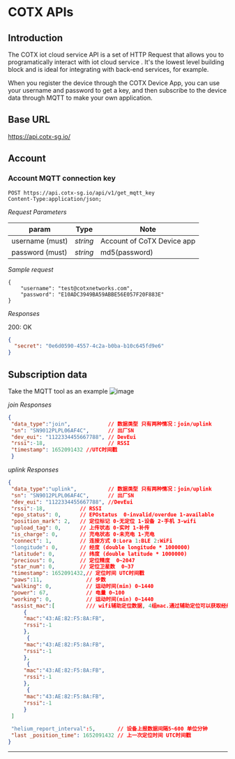 # COTX APIs

## Introduction
The COTX iot cloud service API is a set of HTTP Request that allows you to programatically interact with iot cloud service . It's the lowest level building block and is ideal for integrating with back-end services, for example.

When you register the device through the COTX Device App, you can use your username and password to get a key, and then subscribe to the device data through MQTT to make your own application.

## Base URL
https://api.cotx-sg.io/

## Account

### Account MQTT connection key

```
POST https://api.cotx-sg.io/api/v1/get_mqtt_key
Content-Type:application/json;
```

_Request Parameters_

| param             | Type     | Note                                     |
| ----------------- | -------- | ---------------------------------------- |
| username (must) | _string_ | Account of CoTX Device app |
| password (must) | _string_ | md5(password) |

_Sample request_
```
{
    "username": "test@cotxnetworks.com",
    "password": "E10ADC3949BA59ABBE56E057F20F883E"
}
```
_Responses_

200: OK

```json
{
  "secret": "0e6d0590-4557-4c2a-b0ba-b10c645fd9e6"
}
```


## Subscription data
Take the MQTT tool as an example
![image](https://user-images.githubusercontent.com/76096088/167827968-a4f11e10-3499-4c7c-a4ee-4e76423a63ce.png)


_join Responses_
```json
{
 "data_type":"join",            // 数据类型 只有两种情况：join/uplink
 "sn": "SN9012PLPL06AF4C",      // 出厂SN
 "dev_eui": "1122334455667788", // DevEui
 "rssi":-18,                    // RSSI
 "timestamp": 1652091432 //UTC时间戳 
 }
```

_uplink Responses_
```json
{
 "data_type":"uplink",          // 数据类型 只有两种情况：join/uplink
 "sn": "SN9012PLPL06AF4C",      // 出厂SN
 "dev_eui": "1122334455667788", //DevEui
 "rssi":-18,           // RSSI 
 "epo_status": 0,      // EPOstatus  0-invalid/overdue 1-available
 "position_mark": 2,   // 定位标记 0-无定位 1-设备 2-手机 3-wifi
 "upload_tag": 0,      // 上传状态 0-实时 1-补传
 "is_charge": 0,       // 充电状态 0-未充电 1-充电
 "connect": 1,         // 连接方式 0:Lora 1:BLE 2:WiFi
 "longitude": 0,       // 经度 (double longitude * 1000000)
 "latitude": 0,        // 纬度 (double latitude * 1000000)
 "precious": 0,        // 定位精度  0~2047
 "star_num": 0,        // 定位卫星数  0~37
 "timestamp": 1652091432,// 定位时间 UTC时间戳
 "paws":11,              // 步数
 "walking": 0,           // 运动时间(min) 0~1440
 "power": 67,            // 电量 0~100 
 "working": 0,           // 运动时间(min) 0~1440
 "assist_mac":[          /// wifi辅助定位数据, 4组mac.通过辅助定位可以获取经纬度 https://developers.google.com/maps/documentation/geolocation/overview
     {
     "mac":"43:AE:82:F5:8A:FB",
     "rssi":-1
     },
      {
     "mac":"43:AE:82:F5:8A:FB",
     "rssi":-1
     },
      {
     "mac":"43:AE:82:F5:8A:FB",
     "rssi":-1
     },
      {
     "mac":"43:AE:82:F5:8A:FB",
     "rssi":-1
     }
 ]         
 
 "helium_report_interval":5,       // 设备上报数据间隔5~600 单位分钟
 "last _position_time": 1652091432 // 上一次定位时间 UTC时间戳
}
```

---

